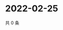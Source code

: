 # 2022-02-25

共 0 条

<!-- BEGIN WEIBO -->
<!-- 最后更新时间 Fri Feb 25 2022 16:01:47 GMT+0800 (China Standard Time) -->

<!-- END WEIBO -->
